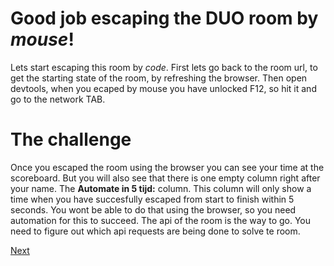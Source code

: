 # Good job escaping the DUO room by *mouse*!

Lets start escaping this room by *code*. First lets go back to the room url, to get the starting state of the room, by refreshing the browser.
Then open devtools, when you ecaped by mouse you have unlocked F12, so hit it and go to the network TAB.

# The challenge
Once you escaped the room using the browser you can see your time at the scoreboard. 
But you will also see that there is one empty column right after your name.
The **Automate in 5 tijd:** column. 
This column will only show a time when you have succesfully escaped from start to finish within 5 seconds.
You wont be able to do that using the browser, so you need automation for this to succeed. 
The api of the room is the way to go. 
You need to figure out which api requests are being done to solve te room.

[Next](01.%20apikey.md)
